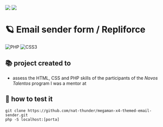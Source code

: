 <a href="https://github.com/nat-thunder/megaman-x4-themed-email-sender/blob/main/README-ptbr.md" onclick="BR()"><img src="https://img.shields.io/badge/%20PT&#8208;BR-yellow.svg?style=for-the-badge"></a>
<a href="#"><img src="https://img.shields.io/badge/%20EN-blue.svg?style=for-the-badge"></a>

# 🪐 Email sender form / Repliforce
![PHP](https://img.shields.io/badge/php-%23777BB4.svg?style=for-the-badge&logo=php&logoColor=white)
![CSS3](https://img.shields.io/badge/css3-%231572B6.svg?style=for-the-badge&logo=css3&logoColor=white)


## 📚 project created to
  - assess the HTML, CSS and PHP skills of the participants of the *Novos Talentos* program I was a mentor at

## 📑 how to test it
  ```
  git clone https://github.com/nat-thunder/megaman-x4-themed-email-sender.git
  php -S localhost:[porta]
  ```
